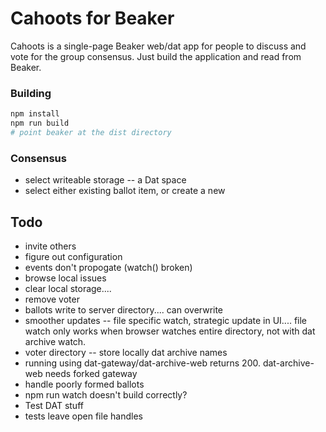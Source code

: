 # Cahoots for Beaker
Cahoots is a single-page Beaker web/dat app for people to discuss and vote for the group consensus.  Just build the application and read from Beaker.
 
### Building
```sh
npm install
npm run build
# point beaker at the dist directory
```

### Consensus
- select writeable storage -- a Dat space
- select either existing ballot item, or create a new 



## Todo
- invite others
- figure out configuration
- events don't propogate (watch() broken)
- browse local issues
- clear local storage....
- remove voter
- ballots write to server directory.... can overwrite
- smoother updates -- file specific watch, strategic update in UI.... file watch only works when browser watches entire directory, not with dat archive watch.
- voter directory -- store locally dat archive names
- running using dat-gateway/dat-archive-web returns 200. dat-archive-web needs forked gateway
- handle poorly formed ballots
- npm run watch doesn't build correctly?
- Test DAT stuff
- tests leave open file handles
